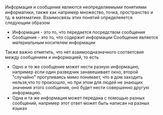 Информация и сообщения являются неопределяемыми понятиями информатики, также как например множество, точка, пространство и тд. в математике.
Взаимосвязь этих понятий определеяется следующим образом
- Информация - это то, что передается посредством сообщения
- Сообщение - это то, что содержит информации
Сообщение является  материальным носителем информации

Также важно отметить, что нет взаимоодназначного соответсвия между сообщением и информацией, то есть
- Одно и то же сообщение может нести разную информацию, например если один разведчик занавешивает окно, второй "случайно" прогуливаясь мимо понимает, что в дом заходить нельзя,что то произошло, но при этом для людей не знающих значения этого сообщения, оно будет нести совершенно другую информацию.
- Одна и та же информация может передана с помощью разных сообщений, например этот ответ может быть написан на разных языках

